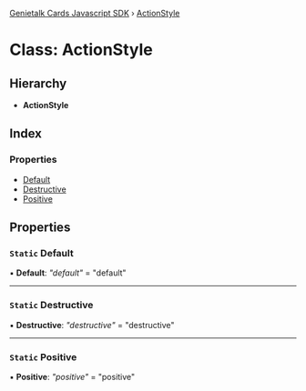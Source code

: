 [Genietalk Cards Javascript SDK](../README.md) › [ActionStyle](actionstyle.md)

# Class: ActionStyle

## Hierarchy

* **ActionStyle**

## Index

### Properties

* [Default](actionstyle.md#static-default)
* [Destructive](actionstyle.md#static-destructive)
* [Positive](actionstyle.md#static-positive)

## Properties

### `Static` Default

▪ **Default**: *"default"* = "default"

___

### `Static` Destructive

▪ **Destructive**: *"destructive"* = "destructive"

___

### `Static` Positive

▪ **Positive**: *"positive"* = "positive"
